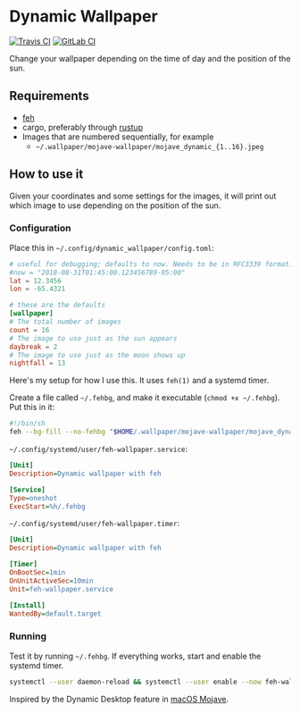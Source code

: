 # Dynamic Wallpaper

[![Travis CI](https://travis-ci.com/mklein994/dynamic_wallpaper.svg?branch=master)](https://travis-ci.com/mklein994/dynamic_wallpaper)
[![GitLab CI](https://gitlab.com/mklein994/dynamic_wallpaper/badges/master/pipeline.svg)](https://gitlab.com/mklein994/dynamic_wallpaper/commits/master)

Change your wallpaper depending on the time of day and the position of the sun.

## Requirements

- [feh](https://feh.finalrewind.org/)
- cargo, preferably through [rustup](https://rustup.rs)
- Images that are numbered sequentially, for example
  - `~/.wallpaper/mojave-wallpaper/mojave_dynamic_{1..16}.jpeg`

## How to use it

Given your coordinates and some settings for the images, it will print out which image to use depending on the position of the sun.

### Configuration

Place this in `~/.config/dynamic_wallpaper/config.toml`:

```toml
# useful for debugging; defaults to now. Needs to be in RFC3339 format.
#now = "2018-08-31T01:45:00.123456789-05:00"
lat = 12.3456
lon = -65.4321

# these are the defaults
[wallpaper]
# The total number of images
count = 16
# The image to use just as the sun appears
daybreak = 2
# The image to use just as the moon shows up
nightfall = 13
```

Here's my setup for how I use this. It uses `feh(1)` and a systemd timer.

Create a file called `~/.fehbg`, and make it executable (`chmod +x ~/.fehbg`). Put this in it:

```sh
#!/bin/sh
feh --bg-fill --no-fehbg "$HOME/.wallpaper/mojave-wallpaper/mojave_dynamic_$(~/.cargo/bin/dynamic_wallpaper).jpeg"
```

`~/.config/systemd/user/feh-wallpaper.service`:

```ini
[Unit]
Description=Dynamic wallpaper with feh

[Service]
Type=oneshot
ExecStart=%h/.fehbg
```

`~/.config/systemd/user/feh-wallpaper.timer`:

```ini
[Unit]
Description=Dynamic wallpaper with feh

[Timer]
OnBootSec=1min
OnUnitActiveSec=10min
Unit=feh-wallpaper.service

[Install]
WantedBy=default.target
```

### Running

Test it by running `~/.fehbg`. If everything works, start and enable the systemd timer.

```sh
systemctl --user daemon-reload && systemctl --user enable --now feh-wallpaper.timer
```

Inspired by the Dynamic Desktop feature in [macOS Mojave](https://www.apple.com/macos/mojave/).
